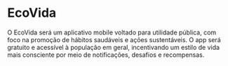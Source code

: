 # EcoVida
O EcoVida será um aplicativo mobile voltado para utilidade pública, com foco na promoção de hábitos saudáveis e ações sustentáveis. O app será gratuito e acessível à população em geral, incentivando um estilo de vida mais consciente por meio de notificações, desafios e recompensas.
